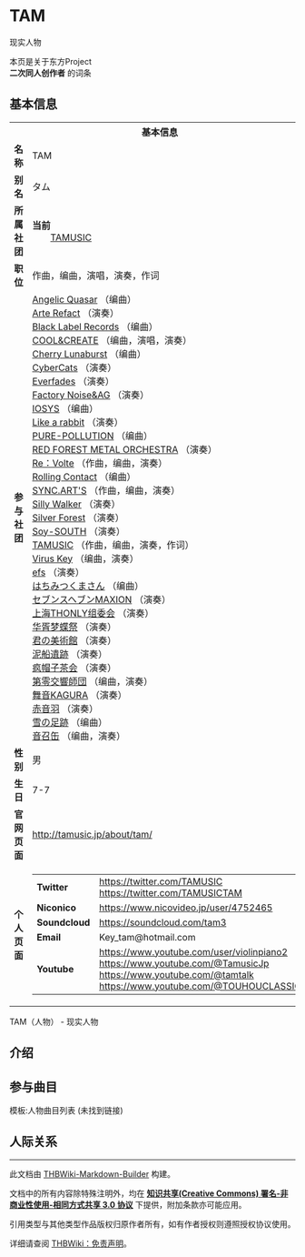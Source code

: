 # TAM

<!-- source html: G:\repos\THBWiki-Markdown-Builder\THBWikiMarkdown\Temp\main\b\bd\ns0%3ATAM.html -->

现实人物

本页是关于东方Project  
 **二次同人创作者** 的词条

## 基本信息

<table><tbody><tr><th colspan="3">基本信息</th></tr><tr><td class="label"><b>名称</b></td><td> TAM </td></tr><tr><td class="label"><b>别名</b></td><td>タム</td></tr><tr><td class="label"><b>所属社团</b></td><td><b>当前</b><div style="margin-left:2em;"><a href="./TAMUSIC.md" title="TAMUSIC">TAMUSIC</a></div></td></tr><tr><td class="label"><b>职位</b></td><td>作曲，编曲，演唱，演奏，作词</td></tr><tr><td class="label"><b>参与社团</b></td><td><a href="./Angelic_Quasar.md" title="Angelic Quasar">Angelic Quasar</a> （编曲）<br><a href="./Arte_Refact.md" title="Arte Refact">Arte Refact</a> （演奏）<br><a href="./Black_Label_Records.md" title="Black Label Records">Black Label Records</a> （编曲）<br><a href="./COOL&CREATE.md" title="COOL&amp;CREATE">COOL&amp;CREATE</a> （编曲，演唱，演奏）<br><a href="./Cherry_Lunaburst.md" title="Cherry Lunaburst">Cherry Lunaburst</a> （编曲）<br><a href="./CyberCats.md" title="CyberCats">CyberCats</a> （演奏）<br><a href="./Everfades.md" title="Everfades">Everfades</a> （演奏）<br><a href="./Factory_Noise&AG.md" title="Factory Noise&amp;AG">Factory Noise&amp;AG</a> （演奏）<br><a href="./IOSYS.md" title="IOSYS">IOSYS</a> （编曲）<br><a href="./Like_a_rabbit.md" title="Like a rabbit">Like a rabbit</a> （演奏）<br><a href="./PURE-POLLUTION.md" title="PURE-POLLUTION">PURE-POLLUTION</a> （编曲）<br><a href="./RED_FOREST_METAL_ORCHESTRA.md" title="RED FOREST METAL ORCHESTRA">RED FOREST METAL ORCHESTRA</a> （演奏）<br><a href="./Re：Volte.md" title="Re：Volte">Re：Volte</a> （作曲，编曲，演奏）<br><a href="./Rolling_Contact.md" title="Rolling Contact">Rolling Contact</a> （编曲）<br><a href="./SYNC.ART'S.md" title="SYNC.ART&#39;S">SYNC.ART'S</a> （作曲，编曲，演奏）<br><a href="./Silly_Walker.md" title="Silly Walker">Silly Walker</a> （演奏）<br><a href="./Silver_Forest.md" title="Silver Forest">Silver Forest</a> （演奏）<br><a href="./Soy-SOUTH.md" title="Soy-SOUTH">Soy-SOUTH</a> （演奏）<br><a href="./TAMUSIC.md" title="TAMUSIC">TAMUSIC</a> （作曲，编曲，演奏，作词）<br><a href="./Virus_Key.md" title="Virus Key">Virus Key</a> （编曲，演奏）<br><a href="./efs.md" title="efs">efs</a> （演奏）<br><a href="./はちみつくまさん.md" title="はちみつくまさん">はちみつくまさん</a> （编曲）<br><a href="./セブンスヘブンMAXION.md" title="セブンスヘブンMAXION">セブンスヘブンMAXION</a> （演奏）<br><a href="./上海THONLY组委会.md" title="上海THONLY组委会">上海THONLY组委会</a> （演奏）<br><a href="./华胥梦蝶祭.md" title="华胥梦蝶祭">华胥梦蝶祭</a> （演奏）<br><a href="./君の美術館.md" title="君の美術館">君の美術館</a> （演奏）<br><a href="./泥船遺跡.md" title="泥船遺跡">泥船遺跡</a> （演奏）<br><a href="./疯帽子茶会.md" title="疯帽子茶会">疯帽子茶会</a> （演奏）<br><a href="./第零交響師団.md" title="第零交響師団">第零交響師団</a> （编曲，演奏）<br><a href="./舞音KAGURA.md" title="舞音KAGURA">舞音KAGURA</a> （演奏）<br><a href="./赤音羽.md" title="赤音羽">赤音羽</a> （演奏）<br><a href="./雪の足跡.md" title="雪の足跡">雪の足跡</a> （编曲）<br><a href="./音召缶.md" title="音召缶">音召缶</a> （编曲，演奏）</td></tr><tr><td class="label"><b>性别</b></td><td>男</td></tr><tr><td class="label"><b>生日</b></td><td>7-7</td></tr><tr><td class="label"><b>官网页面</b></td><td><a rel="nofollow" class="external free" href="http://tamusic.jp/about/tam/">http://tamusic.jp/about/tam/</a></td></tr><tr><td class="label"><b>个人页面</b></td><td><table border="0" cellspacing="0" cellpadding="0"><tbody><tr><td><b>Twitter</b></td><td><a rel="nofollow" class="external free" href="https://twitter.com/TAMUSIC">https://twitter.com/TAMUSIC</a><br><a rel="nofollow" class="external free" href="https://twitter.com/TAMUSICTAM">https://twitter.com/TAMUSICTAM</a></td></tr><tr><td><b>Niconico</b></td><td><a rel="nofollow" class="external free" href="https://www.nicovideo.jp/user/4752465">https://www.nicovideo.jp/user/4752465</a></td></tr><tr><td><b>Soundcloud</b></td><td><a rel="nofollow" class="external free" href="https://soundcloud.com/tam3">https://soundcloud.com/tam3</a></td></tr><tr><td><b>Email</b></td><td>Key_tam@hotmail.com</td></tr><tr><td><b>Youtube</b></td><td><a rel="nofollow" class="external free" href="https://www.youtube.com/user/violinpiano2">https://www.youtube.com/user/violinpiano2</a><br><a rel="nofollow" class="external free" href="https://www.youtube.com/@TamusicJp">https://www.youtube.com/@TamusicJp</a><br><a rel="nofollow" class="external free" href="https://www.youtube.com/@tamtalk">https://www.youtube.com/@tamtalk</a><br><a rel="nofollow" class="external free" href="https://www.youtube.com/@TOUHOUCLASSIC">https://www.youtube.com/@TOUHOUCLASSIC</a></td></tr></tbody></table></td></tr></tbody></table>

TAM（人物） - 现实人物

## 介绍

## 参与曲目
  
模板:人物曲目列表 (未找到链接)
  


## 人际关系




---

此文档由 [THBWiki-Markdown-Builder](https://github.com/Delsin-Yu/THBWiki-Markdown-Builder) 构建。

文档中的所有内容除特殊注明外，均在 [**知识共享(Creative Commons) 署名-非商业性使用-相同方式共享 3.0 协议**](https://creativecommons.org/licenses/by-sa/3.0/deed.zh-hans) 下提供，附加条款亦可能应用。

引用类型与其他类型作品版权归原作者所有，如有作者授权则遵照授权协议使用。

详细请查阅 [THBWiki：免责声明](https://thbwiki.cc/THBWiki:%E5%85%8D%E8%B4%A3%E5%A3%B0%E6%98%8E)。

